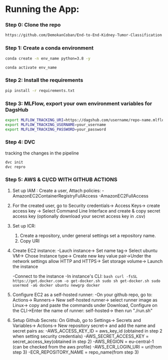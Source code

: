 # Running the App:

### Step 0: Clone the repo

```bash
https://github.com/DemokanCoban/End-to-End-Kidney-Tumor-Classification
```
### Step 1: Create a conda environment

```bash
conda create -n env_name python=3.8 -y
```

```bash
conda activate env_name
```

### Step 2: Install the requirements
```bash
pip install -r requirements.txt
```

### Step 3: MLFlow, export your own environment variables for DagsHub
```bash
export MLFLOW_TRACKING_URI=https://dagshub.com/username/repo-name.mlflow
export MLFLOW_TRACKING_USERNAME=your_username
export MLFLOW_TRACKING_PASSWORD=your_password
```

### Step 4: DVC
tracking the changes in the pipeline
```bash
dvc init
dvc repro
```

### Step 5: AWS & CI/CD WITH GITHUB ACTIONS
1. Set up IAM : Create a user, Attach policies: 
    -AmazonEC2ContainerRegistryFullAccess
    -AmazonEC2FullAccess

2. For the created user, go to Security credentials-> Access Keys-> create access key -> Select Command Line Interface and create & copy secret access key (optionally download your secret access key in .csv)

3. Set up ICR: 
    1. Create a repository, under general settings set a repository name. 
    2. Copy URI

4. Create EC2 instance:
    -Lauch instance-> Set name tag-> Select ubuntu VM-> Chose Instance type-> Create new key value pair->Under the network settings allow HTTP and HTTPS-> Set storage volume-> Launch the instance

    -Connect to the instance
    -In instance's CLI:
        ```bash
            curl -fsSL https://get.docker.com -o get-docker.sh
            sudo sh get-docker.sh
            sudo usermod -aG docker ubuntu
            newgrp docker
        ```
5. Configure EC2 as a self-hosted runner:
    -On your github repo, go to:
        Actions-> Runners-> New self-hosted runner-> select runner image as Linux-> copy and paste the commands under Download, Configure on the CLI->Enter the name of runner: self-hosted-> then run "./run.sh"
    
6. Setup Github Secrets:
    On Github, go to Settings-> Secrets and Variables-> Actions-> New repository secret-> and add the name and secret pairs as:
        -AWS_ACCESS_KEY_ID = aws_key_id (obtained in step 2 when setting security credentials)
        -AWS_SECRET_ACCESS_KEY = secret_access_key(obtained in step 2)
        -AWS_REGION = eu-central-1 (can be checked from the aws profile)
        -AWS_ECR_LOGIN_URI = uri(from step 3)
        -ECR_REPOSITORY_NAME = repo_name(from step 3)